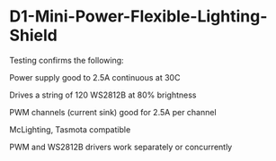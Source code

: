 # D1-Mini-Power-Flexible-Lighting-Shield

Testing confirms the following:

  Power supply good to 2.5A continuous at 30C

  Drives a string of 120 WS2812B at 80% brightness

  PWM channels (current sink) good for 2.5A per channel

  McLighting, Tasmota compatible

  PWM and WS2812B drivers work separately or concurrently


